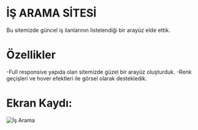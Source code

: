 # İŞ ARAMA SİTESİ

Bu sitemizde güncel iş ilanlarının listelendiği bir arayüz elde ettik.

# Özellikler
-Full responsive yapıda olan sitemizde güzel bir arayüz oluşturduk.
-Renk geçişleri ve hover efektleri ile görsel olarak destekledik.
# Ekran Kaydı:

![İş Arama](https://github.com/SerdarGEBEN/Bootstrap-proje/assets/163846222/5be65e93-59d0-40e9-b4ea-bb50ab97cc19)

